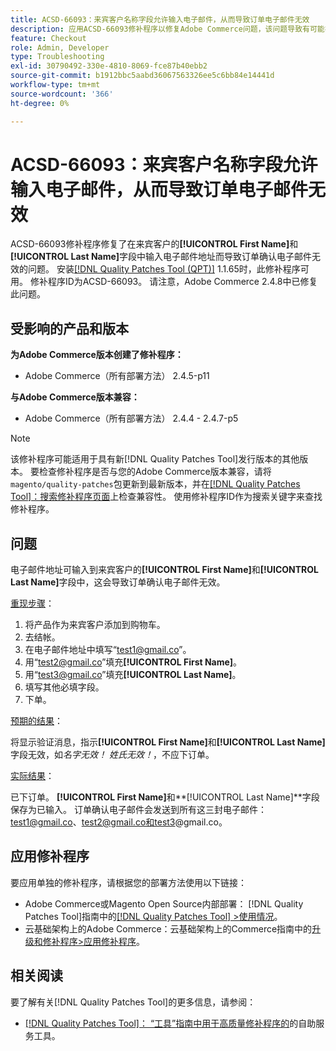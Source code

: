 ```yaml
---
title: ACSD-66093：来宾客户名称字段允许输入电子邮件，从而导致订单电子邮件无效
description: 应用ACSD-66093修补程序以修复Adobe Commerce问题，该问题导致有可能在来宾客户**[!UICONTROL First Name]**和**[!UICONTROL Last Name]**字段中输入电子邮件地址并发送无效的订单确认电子邮件。
feature: Checkout
role: Admin, Developer
type: Troubleshooting
exl-id: 30790492-330e-4810-8069-fce87b40ebb2
source-git-commit: b1912bbc5aabd36067563326ee5c6bb84e14441d
workflow-type: tm+mt
source-wordcount: '366'
ht-degree: 0%

---
```


# ACSD-66093：来宾客户名称字段允许输入电子邮件，从而导致订单电子邮件无效

ACSD-66093修补程序修复了在来宾客户的&#x200B;**[!UICONTROL First Name]**&#x200B;和&#x200B;**[!UICONTROL Last Name]**&#x200B;字段中输入电子邮件地址而导致订单确认电子邮件无效的问题。 安装[[!DNL Quality Patches Tool (QPT)]](/help/tools/quality-patches-tool/quality-patches-tool-to-self-serve-quality-patches.md) 1.1.65时，此修补程序可用。 修补程序ID为ACSD-66093。 请注意，Adobe Commerce 2.4.8中已修复此问题。

## 受影响的产品和版本

**为Adobe Commerce版本创建了修补程序：**

* Adobe Commerce（所有部署方法） 2.4.5-p11

**与Adobe Commerce版本兼容：**

* Adobe Commerce（所有部署方法） 2.4.4 - 2.4.7-p5

>[!NOTE]
>
>该修补程序可能适用于具有新[!DNL Quality Patches Tool]发行版本的其他版本。 要检查修补程序是否与您的Adobe Commerce版本兼容，请将`magento/quality-patches`包更新到最新版本，并在[[!DNL Quality Patches Tool]：搜索修补程序页面](https://experienceleague.adobe.com/tools/commerce-quality-patches/index.html)上检查兼容性。 使用修补程序ID作为搜索关键字来查找修补程序。

## 问题

电子邮件地址可输入到来宾客户的&#x200B;**[!UICONTROL First Name]**&#x200B;和&#x200B;**[!UICONTROL Last Name]**&#x200B;字段中，这会导致订单确认电子邮件无效。

<u>重现步骤</u>：

1. 将产品作为来宾客户添加到购物车。
2. 去结帐。
3. 在电子邮件地址中填写“test1@gmail.co”。
4. 用“<test2@gmail.co>”填充&#x200B;**[!UICONTROL First Name]**。
5. 用“<test3@gmail.co>”填充&#x200B;**[!UICONTROL Last Name]**。
6. 填写其他必填字段。
7. 下单。

<u>预期的结果</u>：

将显示验证消息，指示&#x200B;**[!UICONTROL First Name]**&#x200B;和&#x200B;**[!UICONTROL Last Name]**&#x200B;字段无效，如&#x200B;*名字无效！ 姓氏无效！*，不应下订单。

<u>实际结果</u>：

已下订单。
**[!UICONTROL First Name]**&#x200B;和&#x200B;**[!UICONTROL Last Name]**字段保存为已输入。
订单确认电子邮件会发送到所有这三封电子邮件：test1@gmail.co、test2@gmail.co和test3@gmail.co。

## 应用修补程序

要应用单独的修补程序，请根据您的部署方法使用以下链接：

* Adobe Commerce或Magento Open Source内部部署： [!DNL Quality Patches Tool]指南中的[[!DNL Quality Patches Tool] >使用情况](/help/tools/quality-patches-tool/usage.md)。
* 云基础架构上的Adobe Commerce：云基础架构上的Commerce指南中的[升级和修补程序>应用修补程序](https://experienceleague.adobe.com/docs/commerce-cloud-service/user-guide/develop/upgrade/apply-patches.html)。

## 相关阅读

要了解有关[!DNL Quality Patches Tool]的更多信息，请参阅：

* [[!DNL Quality Patches Tool]： “工具”指南中用于高质量修补程序的](/help/tools/quality-patches-tool/quality-patches-tool-to-self-serve-quality-patches.md)的自助服务工具。
